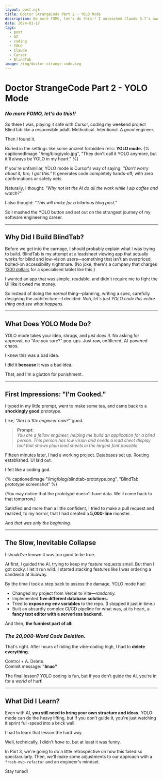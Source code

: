 ```yaml
---
layout: post.njk
title: Doctor StrangeCode Part 2 - YOLO Mode
description: No more FOMO, let's do this!! I unleashed Claude 3.7's awesome power on a blank codebase. What could go wrong?
date: 2024-03-17
tags:
  - post
  - AI
  - coding
  - YOLO
  - Claude
  - Cursor
  - BlindTab
image: /img/doctor-strange-code.svg
---
```


# Doctor StrangeCode Part 2 - YOLO Mode

### _No more FOMO, let's do this!!_

So there I was, playing it safe with Cursor, coding my weekend project BlindTab like a responsible adult. Methodical. Intentional. A _good_ engineer.

Then I found it.

Buried in the settings like some ancient forbidden relic: **YOLO mode.**
{% captionedImage "/img/blog/yolo.jpg", "They don't call it YOLO anymore, but it'll always be YOLO in my heart." %}

If you're unfamiliar, YOLO mode is Cursor's way of saying, _"Don't worry about it, bro, I got this."_ It generates code completely hands-off, with zero confirmations or safety nets.

Naturally, I thought: _"Why not let the AI do all the work while I sip coffee and watch?"_

I also thought: _"This will make for a hilarious blog post."_

So I mashed the YOLO button and set out on the strangest journey of my software engineering career.

---

## Why Did I Build BlindTab?

Before we get into the carnage, I should probably explain what I was trying to build. BlindTab is my attempt at a leadsheet viewing app that actually works for blind and low-vision users—something that isn't an overpriced, bolted-on accessibility nightmare. (No joke, there's a company that charges [1300 dollars](https://dancingdots.com/limelighter/limelightermain.htm) for a specialised tablet like this.)

I wanted an app that was simple, readable, and didn't require me to fight the UI like it owed me money.

So instead of doing the _normal_ thing—planning, writing a spec, carefully designing the architecture—I decided: _Nah, let's just YOLO code this entire thing and see what happens._

---

## What Does YOLO Mode Do?

YOLO mode takes your idea, shrugs, and _just does it_. No asking for approval, no "Are you sure?" pop-ups. Just raw, unfiltered, AI-powered chaos.

I knew this was a bad idea.

I did it **because** it was a bad idea.

That, and I'm a glutton for punishment.

---

## First Impressions: "I'm Cooked."

I typed in my little prompt, went to make some tea, and came back to a **shockingly good** prototype.

Like, _"Am I a 10x engineer now?"_ good.

> **Prompt:**  
> _You are a fellow engineer, helping me build an application for a blind person. This person has low vision and needs a lead sheet display tool that shows plain lead sheets in the largest font possible._

Fifteen minutes later, I had a working project. Databases set up. Routing established. UI laid out.

I felt like a coding god.

{% captionedImage "/img/blog/blindtab-prototype.png", "BlindTab prototype screenshot" %}

(You may notice that the prototype doesn't have data. We'll come back to that tomorrow.)

Satisfied and more than a little confident, I tried to make a pull request and realized, to my horror, that I had created a **5,000-line** monster.

_And that was only the beginning._

---

## The Slow, Inevitable Collapse

I should've known it was too good to be true.

At first, I guided the AI, trying to keep my feature requests small. But then I got cocky. I let it run wild. I started stacking features like I was ordering a sandwich at Subway.

By the time I took a step back to assess the damage, YOLO mode had:

- Changed my project from Vercel to Vite—_randomly._
- Implemented **five different database solutions.**
- Tried to **expose my env variables** to the repo. (I stopped it just in time.)
- Built an absurdly complex CI/CD pipeline for what was, at its heart, a **fancy text editor with a serverless backend.**

And then, **the funniest part of all:**

### _The 20,000-Word Code Deletion._

That's right. After hours of riding the vibe-coding high, I had to **delete everything.**

Control + A. Delete.  
Commit message: **"lmao"**

The final lesson? YOLO coding is fun, but if you don't guide the AI, you're in for a _world_ of hurt!

---

## What Did I Learn?

Even with AI, **you still need to bring your own structure and ideas.** YOLO mode can do the heavy lifting, but if you don't guide it, you're just watching it sprint full-speed into a brick wall.

I had to learn that lesson the hard way.

Well, technically, I didn't _have_ to, but at least it was funny.

In Part 3, we're going to do a little retrospective on how this failed so spectacularly. Then, we'll make some adjustments to our approach with a `fresh-mvp-refactor` and an engineer's mindset.

Stay tuned!